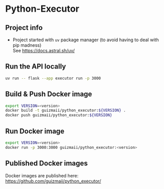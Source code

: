 # Python-Executor

## Project info

- Project started with `uv` package manager (to avoid having to deal with pip madness)     
  See https://docs.astral.sh/uv/ 

## Run the API locally  

```bash
uv run -- flask --app executor run -p 3000
```

## Build & Push Docker image

```bash
export VERSION=<version>
docker build -t guizmaii/python_executor:${VERSION} .
docker push guizmaii/python_executor:${VERSION}
```

## Run Docker image

```bash
export VERSION=<version>
docker run -p 3000:3000 guizmaii/python_executor:<version>
```

## Published Docker images

Docker images are published here: https://github.com/guizmaii/python_executor/
